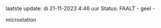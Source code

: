 laatste update: 
di 21-11-2023  4:46   uur 
Status: FAALT - geel - 
<div class="service R">microstation</div>